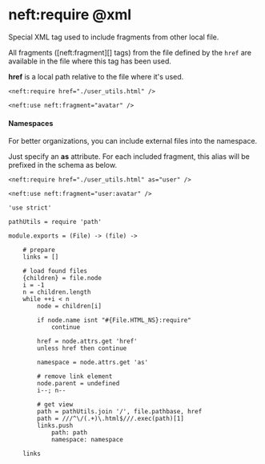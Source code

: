neft:require @xml
=================

Special XML tag used to include fragments from other local file.

All fragments ([neft:fragment][] tags) from the file defined by the `href`
are available in the file where this tag has been used.

**href** is a local path relative to the file where it's used.

```
<neft:require href="./user_utils.html" />

<neft:use neft:fragment="avatar" />
```

#### Namespaces

For better organizations, you can include external files into the namespace.

Just specify an **as** attribute.
For each included fragment, this alias will be prefixed in the schema as below.

```
<neft:require href="./user_utils.html" as="user" />

<neft:use neft:fragment="user:avatar" />
```

	'use strict'

	pathUtils = require 'path'

	module.exports = (File) -> (file) ->

		# prepare
		links = []

		# load found files
		{children} = file.node
		i = -1
		n = children.length
		while ++i < n
			node = children[i]

			if node.name isnt "#{File.HTML_NS}:require"
				continue

			href = node.attrs.get 'href'
			unless href then continue

			namespace = node.attrs.get 'as'

			# remove link element
			node.parent = undefined
			i--; n--

			# get view
			path = pathUtils.join '/', file.pathbase, href
			path = ///^\/(.+)\.html$///.exec(path)[1]
			links.push
				path: path
				namespace: namespace

		links
